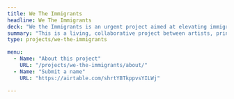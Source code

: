```yaml
---
title: We The Immigrants
headline: We The Immigrants
deck: "We the Immigrants is an urgent project aimed at elevating immigration in our communities across America and honoring the creative individuals (_past and present_) who have immigrated to the U.S. and made an impact across the sciences, arts, and humanities."
summary: "This is a living, collaborative project between artists, printmakers, writers, filmmakers, and poets from across the country, and the [_Brooklyn Rail_](http://brooklynrail.org/)."
type: projects/we-the-immigrants

menu:
  - Name: "About this project"
    URL: "/projects/we-the-immigrants/about/"
  - Name: "Submit a name"
    URL: "https://airtable.com/shrtYBTkppvsYILWj"

---
```

